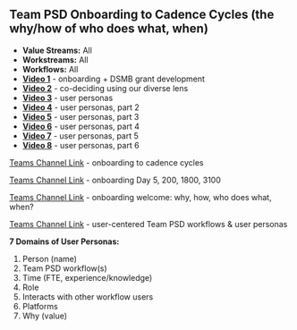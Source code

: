 ## Team PSD Onboarding to Cadence Cycles (the why/how of who does what, when)

- **Value Streams:** All
- **Workstreams:** All
- **Workflows:** All
- [**Video 1**](https://dvagov.sharepoint.com/sites/teampsd_vha/_layouts/15/stream.aspx?id=%2Fsites%2Fteampsd%5Fvha%2FShared%20Documents%2Ftraining%5Fworkgroup%2FRecordings%2Fonboarding%5Fdsmb%5Fgrant%5Fdev%2D20230309%5F100522%2DMeeting%20Recording%2Emp4) - onboarding + DSMB grant development
- [**Video 2**](https://dvagov.sharepoint.com/sites/teampsd_vha/_layouts/15/stream.aspx?id=%2Fsites%2Fteampsd%5Fvha%2FShared%20Documents%2Ftraining%5Fworkgroup%2FRecordings%2Fcodeciding%5Fusing%5Four%5Fdiverse%5Flenses%2D20230309%5F155243%2DMeeting%20Recording%2Emp4) - co-deciding using our diverse lens
- [**Video 3**](https://dvagov.sharepoint.com/sites/teampsd_vha/_layouts/15/stream.aspx?id=%2Fsites%2Fteampsd%5Fvha%2FShared%20Documents%2Ftraining%5Fworkgroup%2FRecordings%2Fuser%5Fpersonas%5Fpi%5Fmanagement%5Ftrio%2D20230322%5F104554%2DMeeting%20Recording%2Emp4) - user personas
- [**Video 4**](https://dvagov.sharepoint.com/sites/teampsd_vha/_layouts/15/stream.aspx?id=%2Fsites%2Fteampsd%5Fvha%2FShared%20Documents%2Ftraining%5Fworkgroup%2FRecordings%2Fpi%5Fmanagement%5Ftrio%5Fuser%5Fpersonas%5Fpart2%2D20230322%5F164936%2DMeeting%20Recording%2Emp4) - user personas, part 2
- [**Video 5**](https://dvagov.sharepoint.com/sites/teampsd_vha/_layouts/15/stream.aspx?id=%2Fsites%2Fteampsd%5Fvha%2FShared%20Documents%2Ftraining%5Fworkgroup%2FRecordings%2Fpi%5Fmanagement%5Ftrio%5Fuser%5Fpersonas%5Fpart3%2D20230323%5F101927%2DMeeting%20Recording%2Emp4) - user personas, part 3
- [**Video 6**](https://dvagov.sharepoint.com/sites/teampsd_vha/_layouts/15/stream.aspx?id=%2Fsites%2Fteampsd%5Fvha%2FShared%20Documents%2Ftraining%5Fworkgroup%2FRecordings%2Fpi%5Fmanagement%5Ftrio%5Fuser%5Fpersonas%5Fpart4%2D20230323%5F113537%2DMeeting%20Recording%2Emp4) - user personas, part 4
- [**Video 7**](https://dvagov.sharepoint.com/sites/teampsd_vha/_layouts/15/stream.aspx?id=%2Fsites%2Fteampsd%5Fvha%2FShared%20Documents%2Ftraining%5Fworkgroup%2FRecordings%2Fpi%5Fmanagement%5Ftrio%5Fuser%5Fpersonas%5Fpart5%2D20230323%5F150553%2DMeeting%20Recording%2Emp4) - user personas, part 5
- [**Video 8**](https://dvagov.sharepoint.com/sites/teampsd_vha/_layouts/15/stream.aspx?id=%2Fsites%2Fteampsd%5Fvha%2FShared%20Documents%2Ftraining%5Fworkgroup%2FRecordings%2Fpi%5Fmanagement%5Ftrio%5Fuser%5Fpersonas%5Fpart5%2D20230323%5F170234%2DMeeting%20Recording%2Emp4) - user personas, part 6

[Teams Channel Link](https://teams.microsoft.com/l/message/19:d15133fbfb4d4c3a8c81701292b1890d@thread.skype/1678893176966?tenantId=e95f1b23-abaf-45ee-821d-b7ab251ab3bf&groupId=1db500d5-0d01-4254-af42-ad3f78bafacd&parentMessageId=1678893176966&teamName=teampsd_vha&channelName=training_workflow&createdTime=1678893176966&allowXTenantAccess=false) - onboarding to cadence cycles

[Teams Channel Link](https://teams.microsoft.com/l/message/19:d15133fbfb4d4c3a8c81701292b1890d@thread.skype/1678327156655?tenantId=e95f1b23-abaf-45ee-821d-b7ab251ab3bf&groupId=1db500d5-0d01-4254-af42-ad3f78bafacd&parentMessageId=1678327156655&teamName=teampsd_vha&channelName=training_workflow&createdTime=1678327156655&allowXTenantAccess=false) - onboarding Day 5, 200, 1800, 3100

[Teams Channel Link](https://teams.microsoft.com/_#/tab::8be5d6fc-37b8-43b2-bf42-027eba53b3d1/training_workflow?threadId=19:d15133fbfb4d4c3a8c81701292b1890d@thread.skype&ctx=channel) - onboarding welcome: why, how, who does what, when?

[Teams Channel Link](https://teams.microsoft.com/l/message/19:d15133fbfb4d4c3a8c81701292b1890d@thread.skype/1676923209290?tenantId=e95f1b23-abaf-45ee-821d-b7ab251ab3bf&groupId=1db500d5-0d01-4254-af42-ad3f78bafacd&parentMessageId=1676923209290&teamName=teampsd_vha&channelName=training_workflow&createdTime=1676923209290&allowXTenantAccess=false) - user-centered Team PSD workflows & user personas

**7 Domains of User Personas:**
1. Person (name)
2. Team PSD workflow(s)
3. Time (FTE, experience/knowledge)
4. Role
5. Interacts with other workflow users
6. Platforms
7. Why (value)
